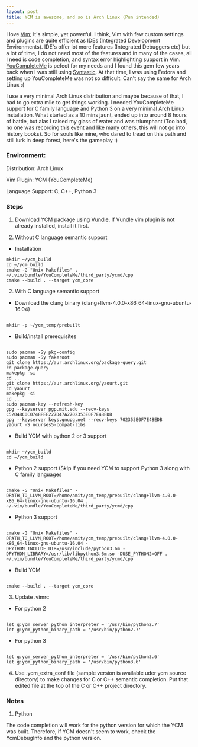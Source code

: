 ```yaml
---
layout: post
title: YCM is awesome, and so is Arch Linux (Pun intended)
---
```


I love [Vim](http://www.vim.org/); It's simple, yet powerful. I think, Vim with few custom settings and plugins are quite efficient as IDEs (Integrated Development Environments). IDE's offer lot more features (Integrated Debuggers etc) but a lot of time, I do not need most of the features and in many of the cases, all I need is code completion, and syntax error highlighting support in Vim. [YouCompleteMe](http://valloric.github.io/YouCompleteMe/) is pefect for my needs and I found this gem few years back when I was still using [Syntastic](https://github.com/vim-syntastic/syntastic). At that time, I was using Fedora and setting up YouCompleteMe was not so difficult. Can't say the same for Arch Linux :(

I use a very minimal Arch Linux distribution and maybe because of that, I had to go extra mile to get things working. I needed YouCompleteMe support for C family language and Python 3 on a very minimal Arch Linux installation. What started as a 10 mins jaunt, ended up into around 8 hours of battle, but alas I raised my glass of water and was triumphant (Too bad, no one was recording this event and like many others, this will not go into history books). So for souls like mine, who dared to tread on this path and still lurk in deep forest, here's the gameplay :)

### Environment: 
Distribution: Arch Linux

Vim Plugin: YCM (YouCompleteMe)

Language Support: C, C++, Python 3

### Steps
1. Download YCM package using [Vundle](https://github.com/VundleVim/Vundle.vim). If Vundle vim plugin is not already
installed, install it first.

2. Without C language semantic support
  * Installation
```
mkdir ~/ycm_build
cd ~/ycm_build
cmake -G "Unix Makefiles" . ~/.vim/bundle/YouCompleteMe/third_party/ycmd/cpp
cmake --build . --target ycm_core
```

2. With C language semantic support
  * Download the clang binary (clang+llvm-4.0.0-x86_64-linux-gnu-ubuntu-16.04)

```

mkdir -p ~/ycm_temp/prebuilt
```

  * Build/install prerequisites

```

sudo pacman -Sy pkg-config
sudo pacman -Sy fakeroot
git clone https://aur.archlinux.org/package-query.git
cd package-query
makepkg -si
cd ..
git clone https://aur.archlinux.org/yaourt.git
cd yaourt
makepkg -si
cd ..
sudo pacman-key --refresh-key
gpg --keyserver pgp.mit.edu --recv-keys C52048C0C0748FEE227D47A2702353E0F7E48EDB
gpg --keyserver keys.gnupg.net --recv-keys 702353E0F7E48EDB
yaourt -S ncurses5-compat-libs
```

  * Build YCM with python 2 or 3 support
```

mkdir ~/ycm_build
cd ~/ycm_build
```

  * Python 2 support (Skip if you need YCM to support Python 3 along with C family languages

```

cmake -G "Unix Makefiles" -DPATH_TO_LLVM_ROOT=/home/amit/ycm_temp/prebuilt/clang+llvm-4.0.0-x86_64-linux-gnu-ubuntu-16.04 . ~/.vim/bundle/YouCompleteMe/third_party/ycmd/cpp
```

  * Python 3 support
```

cmake -G "Unix Makefiles" -DPATH_TO_LLVM_ROOT=/home/amit/ycm_temp/prebuilt/clang+llvm-4.0.0-x86_64-linux-gnu-ubuntu-16.04 -DPYTHON_INCLUDE_DIR=/usr/include/python3.6m -DPYTHON_LIBRARY=/usr/lib/libpython3.6m.so -DUSE_PYTHON2=OFF . ~/.vim/bundle/YouCompleteMe/third_party/ycmd/cpp
```

  * Build YCM
```

cmake --build . --target ycm_core
```

3. Update .vimrc

  * For python 2
```

let g:ycm_server_python_interpreter = '/usr/bin/python2.7'
let g:ycm_python_binary_path = '/usr/bin/python2.7'
```

  * For python 3

```

let g:ycm_server_python_interpreter = '/usr/bin/python3.6'
let g:ycm_python_binary_path = '/usr/bin/python3.6'
```

4. Use .ycm_extra_conf file (sample version is available uder ycm source directory) to make changes for C or C++ semantic completion. Put that edited file at the top of the C or C++ project directory.

### Notes

1. Python

The code completion will work for the python version for which the YCM was built. Therefore, if YCM doesn't seem to work, check the YcmDebugInfo and the python version.
